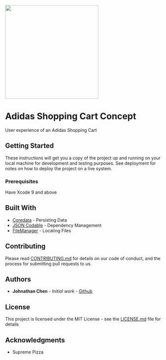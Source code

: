 <img src="https://upload.wikimedia.org/wikipedia/commons/2/20/Adidas_Logo.svg" height="300" width="auto">

# Adidas Shopping Cart Concept

User experience of an Adidas Shopping Cart

## Getting Started

These instructions will get you a copy of the project up and running on your local machine for development and testing purposes. See deployment for notes on how to deploy the project on a live system.

### Prerequisites

Have Xcode 9 and above

## Built With

* [Coredata]() - Persisting Data
* [JSON Codable]() - Dependency Management
* [FileManager]() - Locating Files

## Contributing

Please read [CONTRIBUTING.md]() for details on our code of conduct, and the process for submitting pull requests to us.

## Authors

* **Johnathan Chen** - *Initial work* - [Github](https://github.com/johnathanachen)

## License

This project is licensed under the MIT License - see the [LICENSE.md](LICENSE.md) file for details

## Acknowledgments

* Supreme Pizza
